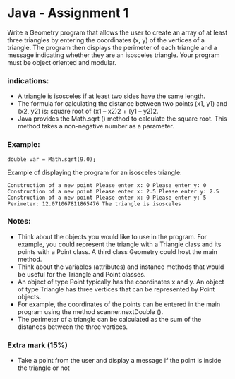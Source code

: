 # Java - Assignment 1
Write a Geometry program that allows the user to create an array of at least three
triangles by entering the coordinates (x, y) of the vertices of a triangle. The program
then displays the perimeter of each triangle and a message indicating whether they are
an isosceles triangle. Your program must be object oriented and modular.

### indications:
- A triangle is isosceles if at least two sides have the same length.
- The formula for calculating the distance between two points (x1, y1) and (x2, y2)
is: square root of (x1 – x2)2 + (y1 – y2)2.
- Java provides the Math.sqrt () method to calculate the square root. This method
takes a non-negative number as a parameter.

### Example:
```
double var = Math.sqrt(9.0);
```
Example of displaying the program for an isosceles triangle:
```
Construction of a new point Please enter x: 0 Please enter y: 0
Construction of a new point Please enter x: 2.5 Please enter y: 2.5
Construction of a new point Please enter x: 0 Please enter y: 5
Perimeter: 12.071067811865476 The triangle is isosceles
```

### Notes:
- Think about the objects you would like to use in the program. For example, you
could represent the triangle with a Triangle class and its points with a Point class.
A third class Geometry could host the main method.
- Think about the variables (attributes) and instance methods that would be useful
for the Triangle and Point classes.
- An object of type Point typically has the coordinates x and y. An object of type
Triangle has three vertices that can be represented by Point objects.
- For example, the coordinates of the points can be entered in the main program
using the method scanner.nextDouble ().
- The perimeter of a triangle can be calculated as the sum of the distances
between the three vertices.

### Extra mark (15%)
- Take a point from the user and display a message if the point is inside the
triangle or not